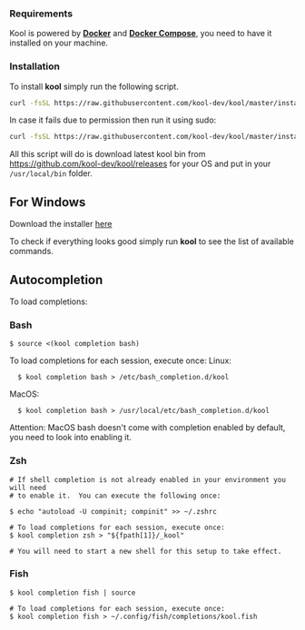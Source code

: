 ### Requirements

Kool is powered by **[Docker](https://docs.docker.com/get-docker/)** and **[Docker Compose](https://docs.docker.com/compose/install/)**, you need to have it installed on your machine.

### Installation

To install **kool** simply run the following script.

```bash
curl -fsSL https://raw.githubusercontent.com/kool-dev/kool/master/install.sh | bash
```

In case it fails due to permission then run it using sudo:

```bash
curl -fsSL https://raw.githubusercontent.com/kool-dev/kool/master/install.sh | sudo bash
```

All this script will do is download latest kool bin from https://github.com/kool-dev/kool/releases for your OS and put in your `/usr/local/bin` folder.

## For Windows

Download the installer [here](https://github.com/kool-dev/kool/releases)

To check if everything looks good simply run **kool** to see the list of available commands.

## Autocompletion

To load completions:

### Bash

```
$ source <(kool completion bash)
```

To load completions for each session, execute once:
Linux:
```
  $ kool completion bash > /etc/bash_completion.d/kool
```
MacOS:
```
  $ kool completion bash > /usr/local/etc/bash_completion.d/kool
```

Attention: MacOS bash doesn't come with completion enabled by default, you need to look into enabling it.

### Zsh

```
# If shell completion is not already enabled in your environment you will need
# to enable it.  You can execute the following once:

$ echo "autoload -U compinit; compinit" >> ~/.zshrc

# To load completions for each session, execute once:
$ kool completion zsh > "${fpath[1]}/_kool"

# You will need to start a new shell for this setup to take effect.
```


### Fish

```
$ kool completion fish | source

# To load completions for each session, execute once:
$ kool completion fish > ~/.config/fish/completions/kool.fish
```
